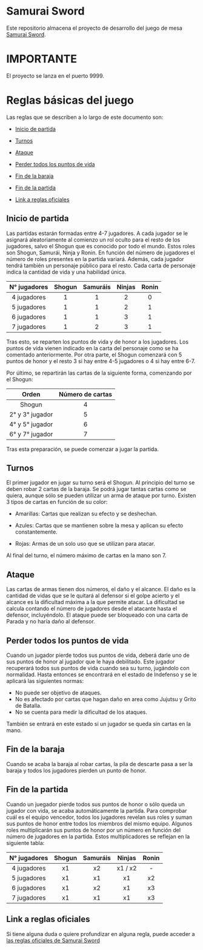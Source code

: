 # Samurai Sword

Este repositorio almacena el proyecto de desarrollo del juego de mesa [Samurai Sword](https://www.dvgiochi.com/catalogo/samurai-sword/?lang=eng). 

# IMPORTANTE 

El proyecto se lanza en el puerto 9999.

# Reglas básicas del juego

Las reglas que se describen a lo largo de este documento son:

- [Inicio de partida](#inicio-de-partida)

- [Turnos](#turnos)

- [Ataque](#ataque)

- [Perder todos los puntos de vida](#perder-todos-los-puntos-de-vida)

- [Fin de la baraja](#fin-de-la-baraja)

- [Fin de la partida](#fin-de-la-partida)

- [Link a reglas oficiales](#link-a-reglas-oficiales)

## Inicio de partida

Las partidas estarán formadas entre 4-7 jugadores. A cada jugador se le asignará aleatoriamente al comienzo un rol oculto para el resto de los jugadores, salvo el Shogun que es conocido por todo el mundo. Estos roles son Shogun, Samurái, Ninja y Ronin. En función del número de jugadores el número de roles presentes en la partida variará. Además, cada jugador tendrá también un personaje público para el resto. Cada carta de personaje indica la cantidad de vida y una habilidad única.

| N° jugadores | Shogun | Samuráis | Ninjas | Ronin |
|:---:|:--------:|:------:|:------:|:-----:|
| 4 jugadores | 1 | 1 | 2 | 0 |
| 5 jugadores | 1 | 1 | 2 | 1 |
| 6 jugadores | 1 | 1 | 3 | 1 |
| 7 jugadores | 1 | 2 | 3 | 1 |

Tras esto, se reparten los puntos de vida y de honor a los jugadores. Los puntos de vida vienen indicado en la carta del personaje como se ha comentado anteriormente. Por otra parte, el Shogun comenzará con 5 puntos de honor y el resto 3 si hay entre 4-5 jugadores o 4 si hay entre 6-7.

Por último, se repartirán las cartas de la siguiente forma, comenzando por el Shogun:

| Orden | Número de cartas |
|:-----:|:----------------:|
| Shogun | 4 |
| 2° y 3° jugador | 5 |
| 4° y 5° jugador | 6 |
| 6° y 7° jugador | 7 |

Tras esta preparación, se puede comenzar a jugar la partida.

## Turnos

El primer jugador en jugar su turno será el Shogun. Al principio del turno se deben robar 2 cartas de la baraja. Se podrá jugar tantas cartas como se quiera, aunque sólo se pueden utilizar un arma de ataque por turno. Existen 3 tipos de cartas en función de su color:

 - Amarillas: Cartas que realizan su efecto y se deshechan.

 - Azules: Cartas que se mantienen sobre la mesa y aplican su efecto constantemente.

 - Rojas: Armas de un solo uso que se utilizan para atacar.

Al final del turno, el número máximo de cartas en la mano son 7.

## Ataque

Las cartas de armas tienen dos números, el daño y el alcance. El daño es la cantidad de vidas que se le quitará al defensor si el golpe acierto y el alcance es la dificultad máxima a la que permite atacar. La dificultad se calcula contando el número de jugadores desde el atacante hasta el defensor, incluyéndolo. El ataque puede ser bloqueado con una carta de Parada y no haría daño al defensor.

## Perder todos los puntos de vida

Cuando un jugador pierde todos sus puntos de vida, deberá darle uno de sus puntos de honor al jugador que le haya debilitado. Este jugador recuperará todos sus puntos de vida cuando sea su turno, jugándolo con normalidad. Hasta entonces se encontrará en el estado de Indefenso y se le aplicará las siguientes normas:

 - No puede ser objetivo de ataques.
 - No es afectado por cartas que hagan daño en area como Jujutsu y Grito de Batalla.
 - No se cuenta para medir la dificultad de los ataques.

También se entrará en este estado si un jugador se queda sin cartas en la mano.

## Fin de la baraja

Cuando se acaba la baraja al robar cartas, la pila de descarte pasa a ser la baraja y todos los jugadores pierden un punto de honor.

## Fin de la partida

Cuando un juegador pierde todos sus puntos de honor o sólo queda un jugador con vida, se acaba automáticamente la partida. Para comprobar cuál es el equipo vencedor, todos los jugadores revelan sus roles y suman sus puntos de honor entre todos los miembros del mismo equipo. Algunos roles multiplicarán sus puntos de honor por un número en función del número de jugadores en la partida. Estos multiplicadores se reflejan en la siguiente tabla:

| N° jugadores | Shogun | Samuráis | Ninjas | Ronin |
|:---:|:--------:|:------:|:------:|:-----:|
| 4 jugadores | x1 | x2 | x1 / x2 | - |
| 5 jugadores | x1 | x1 | x1 | x2 |
| 6 jugadores | x1 | x2 | x1 | x3 |
| 7 jugadores | x1 | x1 | x1 | x3 |

## Link a reglas oficiales

Si tiene alguna duda o quiere profundizar en alguna regla, puede acceder a [las reglas oficiales de Samurai Sword](https://www.dvgiochi.com/giochi/samuraisword/download/EDGSS01_Rules_ES_PRINT.pdf)
